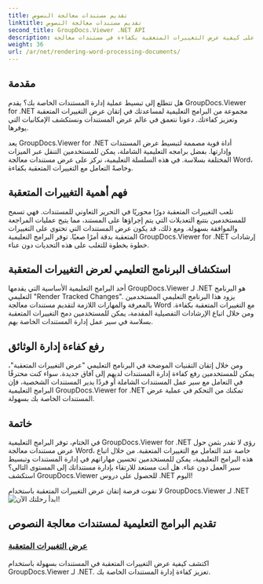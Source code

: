 ```yaml
---
title: تقديم مستندات معالجة النصوص
linktitle: تقديم مستندات معالجة النصوص
second_title: GroupDocs.Viewer .NET API
description: تعرف على كيفية عرض التغييرات المتعقبة بكفاءة في مستندات معالجة Word باستخدام GroupDocs.Viewer لـ .NET. ارفع مهاراتك في إدارة المستندات.
weight: 36
url: /ar/net/rendering-word-processing-documents/
---
```


## مقدمة

هل تتطلع إلى تبسيط عملية إدارة المستندات الخاصة بك؟ يقدم GroupDocs.Viewer for .NET مجموعة من البرامج التعليمية لمساعدتك في إتقان عرض التغييرات المتعقبة وتعزيز كفاءتك. دعونا نتعمق في عالم عرض المستندات ونستكشف الإمكانيات التي يوفرها.

يعد GroupDocs.Viewer for .NET أداة قوية مصممة لتبسيط عرض المستندات وإدارتها. بفضل برامجه التعليمية الشاملة، يمكن للمستخدمين التنقل عبر الميزات المختلفة بسلاسة. في هذه السلسلة التعليمية، نركز على عرض مستندات معالجة Word، وخاصةً التعامل مع التغييرات المتعقبة بكفاءة.

## فهم أهمية التغييرات المتعقبة

تلعب التغييرات المتعقبة دورًا محوريًا في التحرير التعاوني للمستندات. فهي تسمح للمستخدمين بتتبع التعديلات التي يتم إجراؤها على المستند، مما يتيح عمليات المراجعة والموافقة بسهولة. ومع ذلك، قد يكون عرض المستندات التي تحتوي على التغييرات المتعقبة بدقة أمرًا صعبًا. توفر البرامج التعليمية GroupDocs.Viewer for .NET إرشادات خطوة بخطوة للتغلب على هذه التحديات دون عناء.

## استكشاف البرنامج التعليمي لعرض التغييرات المتعقبة

أحد البرامج التعليمية الأساسية التي يقدمها GroupDocs.Viewer لـ .NET هو البرنامج التعليمي "Render Tracked Changes". يزود هذا البرنامج التعليمي المستخدمين بالمعرفة والمهارات اللازمة لتقديم مستندات معالجة Word مع التغييرات المتعقبة بكفاءة. ومن خلال اتباع الإرشادات التفصيلية المقدمة، يمكن للمستخدمين دمج التغييرات المتعقبة بسلاسة في سير عمل إدارة المستندات الخاصة بهم.

## رفع كفاءة إدارة الوثائق

ومن خلال إتقان التقنيات الموضحة في البرنامج التعليمي "عرض التغييرات المتعقبة"، يمكن للمستخدمين رفع كفاءة إدارة المستندات لديهم إلى آفاق جديدة. سواء كنت محترفًا في التعامل مع سير عمل المستندات الشاملة أو فردًا يدير المستندات الشخصية، فإن البرامج التعليمية GroupDocs.Viewer for .NET تمكنك من التحكم في عملية عرض المستندات الخاصة بك بسهولة.

## خاتمة

في الختام، توفر البرامج التعليمية GroupDocs.Viewer for .NET رؤى لا تقدر بثمن حول عرض مستندات معالجة Word، خاصة عند التعامل مع التغييرات المتعقبة. من خلال اتباع هذه البرامج التعليمية، يمكن للمستخدمين تحسين مهاراتهم في إدارة المستندات وتبسيط سير العمل دون عناء. هل أنت مستعد للارتقاء بإدارة مستنداتك إلى المستوى التالي؟ استكشف GroupDocs.Viewer للحصول على دروس .NET اليوم!

 لا تفوت فرصة إتقان عرض التغييرات المتعقبة باستخدام GroupDocs.Viewer لـ .NET![ابدأ رحلتك الآن!](./render-tracked-changes/)
## تقديم البرامج التعليمية لمستندات معالجة النصوص
### [عرض التغييرات المتعقبة](./render-tracked-changes/)
اكتشف كيفية عرض التغييرات المتعقبة في المستندات بسهولة باستخدام GroupDocs.Viewer لـ .NET. تعزيز كفاءة إدارة المستندات الخاصة بك.